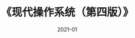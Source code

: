 ---
title: 《现代操作系统（第四版）》
page: readings
comment: 
date: 2021-01
douban: https://book.douban.com/subject/27096665/
tags: 
- 计算机
---